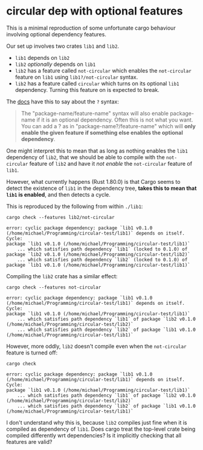 # circular dep with optional features

This is a minimal reproduction of some unfortunate cargo behaviour involving optional dependency
features.

Our set up involves two crates `lib1` and `lib2`.

- `lib1` depends on `lib2`
- `lib2` _optionally_ depends on `lib1`
- `lib2` has a feature called `not-circular` which enables the `not-circular` feature on `lib1` using
  `lib1?/not-circular` syntax.
- `lib2` has a feature called `circular` which turns on its optional `lib1` dependency. Turning this
   feature on is expected to break.

The [docs](https://doc.rust-lang.org/cargo/reference/features.html#dependency-features) have this to say about the `?` syntax:

> The "package-name/feature-name" syntax will also enable package-name if it is an optional dependency. Often this is not what you want. You can add a ? as in "package-name?/feature-name" which will **only enable the given feature if something else enables the optional dependency**.

One might interpret this to mean that as long as nothing enables the `lib1` dependency of `lib2`, that
we should be able to compile with the `not-circular` feature of `lib2` and have it _not enable_ the
`not-circular` feature of `lib1`.

However, what currently happens (Rust 1.80.0) is that Cargo seems to detect the existence of `lib1`
in the dependency tree, **takes this to mean that `lib1` is enabled**, and then detects a cycle.

This is reproduced by the following from within `./lib1`:

```
cargo check --features lib2/not-circular
```

```
error: cyclic package dependency: package `lib1 v0.1.0 (/home/michael/Programming/circular-test/lib1)` depends on itself. Cycle:
package `lib1 v0.1.0 (/home/michael/Programming/circular-test/lib1)`
    ... which satisfies path dependency `lib1` (locked to 0.1.0) of package `lib2 v0.1.0 (/home/michael/Programming/circular-test/lib2)`
    ... which satisfies path dependency `lib2` (locked to 0.1.0) of package `lib1 v0.1.0 (/home/michael/Programming/circular-test/lib1)`
```

Compiling the `lib2` crate has a similar effect:

```
cargo check --features not-circular
```

```
error: cyclic package dependency: package `lib1 v0.1.0 (/home/michael/Programming/circular-test/lib1)` depends on itself. Cycle:
package `lib1 v0.1.0 (/home/michael/Programming/circular-test/lib1)`
    ... which satisfies path dependency `lib1` of package `lib2 v0.1.0 (/home/michael/Programming/circular-test/lib2)`
    ... which satisfies path dependency `lib2` of package `lib1 v0.1.0 (/home/michael/Programming/circular-test/lib1)`
```

However, more oddly, `lib2` doesn't compile even when the `not-circular` feature is turned off:

```
cargo check
```

```
error: cyclic package dependency: package `lib1 v0.1.0 (/home/michael/Programming/circular-test/lib1)` depends on itself. Cycle:
package `lib1 v0.1.0 (/home/michael/Programming/circular-test/lib1)`
    ... which satisfies path dependency `lib1` of package `lib2 v0.1.0 (/home/michael/Programming/circular-test/lib2)`
    ... which satisfies path dependency `lib2` of package `lib1 v0.1.0 (/home/michael/Programming/circular-test/lib1)`
```

I don't understand why this is, because `lib2` compiles just fine when it is compiled as dependency of `lib1`. Does cargo treat the top-level crate being compiled differently wrt dependencies? Is it implicitly checking that all features are valid?

